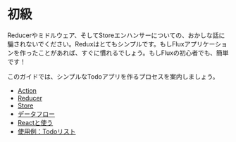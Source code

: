 # 初級

Reducerやミドルウェア、そしてStoreエンハンサーについての、おかしな話に騙されないでください。Reduxはとてもシンプルです。もしFluxアプリケーションを作ったことがあれば、すぐに慣れるでしょう。もしFluxの初心者でも、簡単です！

このガイドでは、シンプルなTodoアプリを作るプロセスを案内しましょう。

* [Action](Actions.md)
* [Reducer](Reducers.md)
* [Store](Store.md)
* [データフロー](DataFlow.md)
* [Reactと使う](UsageWithReact.md)
* [使用例：Todoリスト](ExampleTodoList.md)
